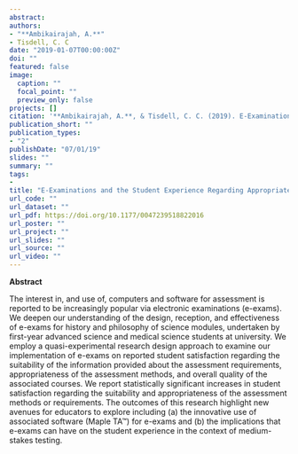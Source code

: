 ```yaml
---
abstract: 
authors:
- "**Ambikairajah, A.**"
- Tisdell, C. C
date: "2019-01-07T00:00:00Z"
doi: ""
featured: false
image:
  caption: ""
  focal_point: ""
  preview_only: false
projects: []
citation: '**Ambikairajah, A.**, & Tisdell, C. C. (2019). E-Examinations and the Student Experience Regarding Appropriateness of Assessment and Course Quality in Science and Medical Science. ***Journal of Educational Technology Systems***, 47(4): 460-478. [doi:10.1177/0047239518822016](https://doi.org/10.1177/0047239518822016)'
publication_short: ""
publication_types:
- "2"
publishDate: "07/01/19"
slides: ""
summary: ""
tags:
- 
title: "E-Examinations and the Student Experience Regarding Appropriateness of Assessment and Course Quality in Science and Medical Science"
url_code: ""
url_dataset: ""
url_pdf: https://doi.org/10.1177/0047239518822016
url_poster: ""
url_project: ""
url_slides: ""
url_source: ""
url_video: ""
---
```

**Abstract**   

The interest in, and use of, computers and software for assessment is reported to be increasingly popular via electronic examinations (e-exams). We deepen our understanding of the design, reception, and effectiveness of e-exams for history and philosophy of science modules, undertaken by first-year advanced science and medical science students at university. We employ a quasi-experimental research design approach to examine our implementation of e-exams on reported student satisfaction regarding the suitability of the information provided about the assessment requirements, appropriateness of the assessment methods, and overall quality of the associated courses. We report statistically significant increases in student satisfaction regarding the suitability and appropriateness of the assessment methods or requirements. The outcomes of this research highlight new avenues for educators to explore including (a) the innovative use of associated software (Maple TA™) for e-exams and (b) the implications that e-exams can have on the student experience in the context of medium-stakes testing.